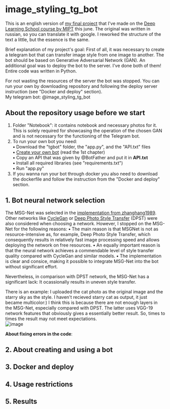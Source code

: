 # image_styling_tg_bot

This is an english version of [my final project](https://github.com/tipofyzik/ImageStyling_tgbot) that I've made on the [Deep Learning School course by MIPT](https://dls.samcs.ru/en/dls) this june. The original was written in russian, so you can translate it with google. I reworked the structure of the text a little, but the essence is the same.

Brief explanation of my project's goal: First of all, it was necessary to create a telegram bot that can transfer image style from one image to another. The bot should be based on Generative Adversarial Network (GAN). An additional goal was to deploy the bot to the server. I've done both of them! Entire code was written in Python.

For not wasting the resources of the server the bot was stopped. You can run your own by downloading repository and following the deploy server instruction (see "Docker and deploy" section).  
My telegram bot: @image_styling_tg_bot

## About the repository usage before we start
  1. Folder "Notebook": it contains notebook and necessary photos for it. This is solely required for showcasing the operation of the chosen GAN and is not necessary for the functioning of the Telegram bot.
  2. To run your own bot you need:  
     **•** Download the "tgbot" folder, the "app.py", and the "API.txt" files  
     **•** [Create your own bot](https://sendpulse.com/knowledge-base/chatbot/telegram/create-telegram-chatbot#create-bot) (read the 1st chapter)  
     **•** Copy an API that was given by @BotFather and put it in **API.txt**    
     **•** Install all required libraries (see "requirements.txt")  
     **•** Run "app.py"
  3. If you wanna run your bot through docker you also need to download the dockerfile and follow the instruction from the "Docker and deploy" section.

## 1. Bot neural network selection
  The MSG-Net was selected in the [implementation from zhanghang1989](https://github.com/zhanghang1989/PyTorch-Multi-Style-Transfer). Other networks like [CycleGan](https://github.com/junyanz/pytorch-CycleGAN-and-pix2pix) or [Deep Photo Style Transfer](https://github.com/ray075hl/DeepPhotoStyle_pytorch) (DPST) were also considered when choosing a network. However, I stopped on the MSG-Net for the following reasons:
  **•** The main reason is that MSGNet is not as resource-intensive as, for example, Deep Photo Style Transfer, which consequently results in relatively fast image processing speed and allows deploying the network on free resources.
  **•** An equally important reason is that the neural network achieves a commendable level of style transfer quality compared with CycleGan and similar models.
  **•** The implementation is clear and consice, making it possible to integrate MSG-Net into the bot without significant effort. 

Nevertheless, in comparison with DPST network, the MSG-Net has a significant lack: It ocassionally results in uneven style transfer. 

There is an example: I uploaded the cat photo as the original image and the starry sky as the style. I haven't recieved starry cat as output, it just became multicolor:) I think this is because there are not enough layers in the MSG-Net, especially compared with DPST. The latter uses VGG-19 network features that obviously gives a essentially better result. So, times to times the result may not meet expectations.  
![image](https://github.com/tipofyzik/image_styling_tg_bot/assets/84290230/40c644fa-febd-42f7-9d7c-ba3768a0e398)

**About fixing errors in the code**:  


## 2. About creating and using a bot

## 3. Docker and deploy

## 4. Usage restrictions

## 5. Results
